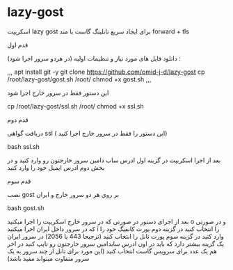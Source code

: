 # lazy-gost
اسکریپت lazy gost برای ایجاد سریع تانلینگ گاست با متد forward + tls

قدم اول

دانلود فایل های مورد نیاز و تنظیمات اولیه (در هردو سرور اجرا شود) : 

,,, apt install git -y
git clone https://github.com/omid-j-d/lazy-gost
cp /root/lazy-gost/gost.sh /root/
chmod +x gost.sh
,,,


این دستور فقط در سرور خارج اجرا شود 

cp /root/lazy-gost/ssl.sh /root/
chmod +x ssl.sh


قدم دوم

دریافت گواهی ssl ( این دستور را فقط در سرور خارج اجرا کنید) 

bash ssl.sh

بعد از اجرا اسکریپت در گزینه اول ادرس ساب دامین سرور خارجتون رو وارد کنید و در بخش دوم ادرس ایمیل خود را وارد کنید 

قدم سوم 

نصب gost بر روی هر دو سرور خارج و ایران

bash gost.sh

بعد از اجرای دستور در صورتی که در سرور خارج اسکریپت را اجرا میکنید o و در صورتی که در سرور داخل ایران اجرا میکنید i را انتخاب کنید 
در گزینه دوم پورت کانفیگ خود را وارد کنید
در گزینه سوم پورت تانل را انتخاب کنید (ترجیحا 443 یا 2056)
در سرور ایران یک گزینه بیشتر دارد که باید در اون ادرس سابدامین سرور خارجتون رو تایپ کنید
در اخر هم یک عدد برای سرویس گاست انتخاب کنید (این مورد برای تانل از چند سرور به یک سرور متفاوت میتواند مفید باشد)






